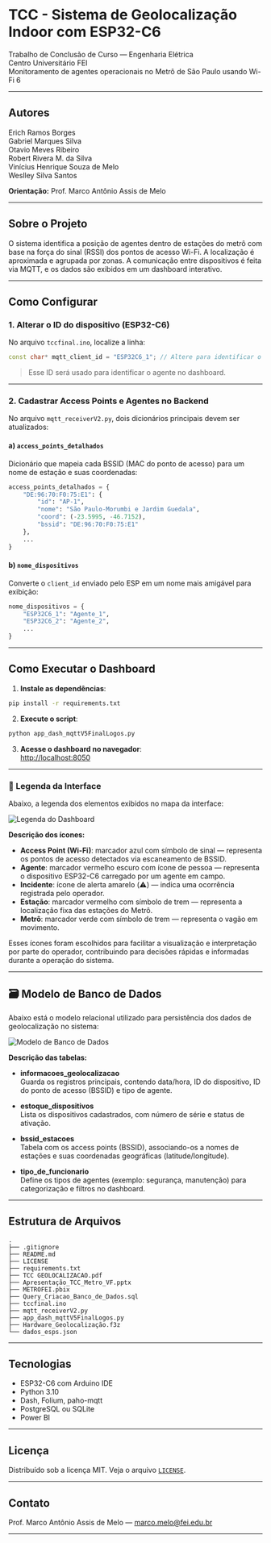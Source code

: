 # TCC - Sistema de Geolocalização Indoor com ESP32-C6

Trabalho de Conclusão de Curso — Engenharia Elétrica  
Centro Universitário FEI  
Monitoramento de agentes operacionais no Metrô de São Paulo usando Wi-Fi 6

---

## Autores

Erich Ramos Borges  
Gabriel Marques Silva  
Otavio Meves Ribeiro  
Robert Rivera M. da Silva  
Vinícius Henrique Souza de Melo  
Weslley Silva Santos  

**Orientação:** Prof. Marco Antônio Assis de Melo

---

## Sobre o Projeto

O sistema identifica a posição de agentes dentro de estações do metrô com base na força do sinal (RSSI) dos pontos de acesso Wi-Fi. A localização é aproximada e agrupada por zonas. A comunicação entre dispositivos é feita via MQTT, e os dados são exibidos em um dashboard interativo.

---

## Como Configurar

### 1. Alterar o ID do dispositivo (ESP32-C6)

No arquivo `tccfinal.ino`, localize a linha:

```cpp
const char* mqtt_client_id = "ESP32C6_1"; // Altere para identificar o dispositivo
```

> Esse ID será usado para identificar o agente no dashboard.

---

### 2. Cadastrar Access Points e Agentes no Backend

No arquivo `mqtt_receiverV2.py`, dois dicionários principais devem ser atualizados:

#### a) `access_points_detalhados`

Dicionário que mapeia cada BSSID (MAC do ponto de acesso) para um nome de estação e suas coordenadas:

```python
access_points_detalhados = {
    "DE:96:70:F0:75:E1": {
        "id": "AP-1",
        "nome": "São Paulo-Morumbi e Jardim Guedala",
        "coord": (-23.5995, -46.7152),
        "bssid": "DE:96:70:F0:75:E1"
    },
    ...
}
```

#### b) `nome_dispositivos`

Converte o `client_id` enviado pelo ESP em um nome mais amigável para exibição:

```python
nome_dispositivos = {
    "ESP32C6_1": "Agente_1",
    "ESP32C6_2": "Agente_2",
    ...
}
```

---

## Como Executar o Dashboard

1. **Instale as dependências**:

```bash
pip install -r requirements.txt
```

2. **Execute o script**:

```bash
python app_dash_mqttV5FinalLogos.py
```

3. **Acesse o dashboard no navegador**:  
[http://localhost:8050](http://localhost:8050)

---

### 📌 Legenda da Interface

Abaixo, a legenda dos elementos exibidos no mapa da interface:

![Legenda do Dashboard](legenda_dashboard.png)

**Descrição dos ícones:**
- **Access Point (Wi-Fi)**: marcador azul com símbolo de sinal — representa os pontos de acesso detectados via escaneamento de BSSID.
- **Agente**: marcador vermelho escuro com ícone de pessoa — representa o dispositivo ESP32-C6 carregado por um agente em campo.
- **Incidente**: ícone de alerta amarelo (⚠️) — indica uma ocorrência registrada pelo operador.
- **Estação**: marcador vermelho com símbolo de trem — representa a localização fixa das estações do Metrô.
- **Metrô**: marcador verde com símbolo de trem — representa o vagão em movimento.

Esses ícones foram escolhidos para facilitar a visualização e interpretação por parte do operador, contribuindo para decisões rápidas e informadas durante a operação do sistema.

---

## 🗃️ Modelo de Banco de Dados

Abaixo está o modelo relacional utilizado para persistência dos dados de geolocalização no sistema:

![Modelo de Banco de Dados](diagrama_banco.png)

**Descrição das tabelas:**

- **informacoes_geolocalizacao**  
  Guarda os registros principais, contendo data/hora, ID do dispositivo, ID do ponto de acesso (BSSID) e tipo de agente.

- **estoque_dispositivos**  
  Lista os dispositivos cadastrados, com número de série e status de ativação.

- **bssid_estacoes**  
  Tabela com os access points (BSSID), associando-os a nomes de estações e suas coordenadas geográficas (latitude/longitude).

- **tipo_de_funcionario**  
  Define os tipos de agentes (exemplo: segurança, manutenção) para categorização e filtros no dashboard.

---

## Estrutura de Arquivos

```
.
├── .gitignore
├── README.md
├── LICENSE
├── requirements.txt
├── TCC GEOLOCALIZACAO.pdf
├── Apresentação_TCC_Metro_VF.pptx
├── METROFEI.pbix
├── Query_Criacao_Banco_de_Dados.sql
├── tccfinal.ino
├── mqtt_receiverV2.py
├── app_dash_mqttV5FinalLogos.py
├── Hardware_Geolocalização.f3z
└── dados_esps.json
```

---

## Tecnologias

- ESP32-C6 com Arduino IDE
- Python 3.10
- Dash, Folium, paho-mqtt
- PostgreSQL ou SQLite
- Power BI

---

## Licença

Distribuído sob a licença MIT. Veja o arquivo [`LICENSE`](LICENSE).

---

## Contato

Prof. Marco Antônio Assis de Melo — marco.melo@fei.edu.br

---

